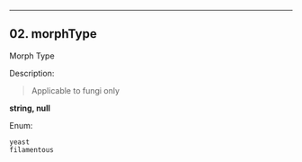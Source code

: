---
## 02. morphType
Morph Type  

Description:
> Applicable to fungi only  

**string, null**

Enum:

	yeast
	filamentous
